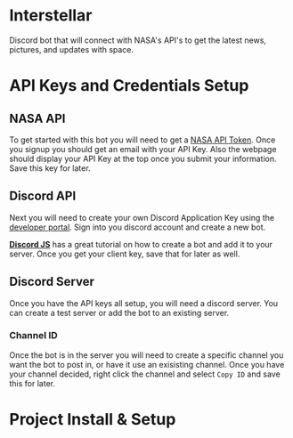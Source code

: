 # Interstellar

Discord bot that will connect with NASA's API's to get the latest news, pictures, and updates with space.

# API Keys and Credentials Setup

## NASA API

To get started with this bot you will need to get a [NASA API Token](https://api.nasa.gov/). Once you signup you should get an email with your API Key. Also the webpage should display your API Key at the top once you submit your information. Save this key for later.

## Discord API

Next you will need to create your own Discord Application Key using the [developer portal](https://discord.com/developers/applications). Sign into you discord account and create a new bot.

**[Discord JS](https://discordjs.guide/)** has a great tutorial on how to create a bot and add it to your server. Once you get your client key, save that for later as well.

## Discord Server

Once you have the API keys all setup, you will need a discord server. You can create a test server or add the bot to an existing server.

### Channel ID

Once the bot is in the server you will need to create a specific channel you want the bot to post in, or have it use an exisisting channel. Once you have your channel decided, right click the channel and select `Copy ID` and save this for later.

# Project Install & Setup

## 
